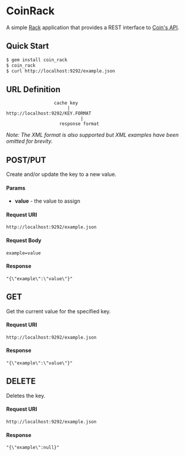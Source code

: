# CoinRack

A simple [Rack](http://rack.github.com/) application that provides a
REST interface to [Coin's API](https://github.com/hopsoft/coin).

## Quick Start

```bash
$ gem install coin_rack
$ coin_rack
$ curl http://localhost:9292/example.json
```

## URL Definition

```
                  cache key
                       |
http://localhost:9292/KEY.FORMAT
                            |
                    response format
```

*Note: The XML format is also supported but XML examples have been omitted for brevity.*

## POST/PUT

Create and/or update the key to a new value.

#### Params

* **value** - the value to assign

#### Request URI

```
http://localhost:9292/example.json
```

#### Request Body

```
example=value
```

#### Response

```
"{\"example\":\"value\"}"
```

## GET

Get the current value for the specified key.

#### Request URI

```
http://localhost:9292/example.json
```

#### Response

```
"{\"example\":\"value\"}"
```

## DELETE

Deletes the key.

#### Request URI

```
http://localhost:9292/example.json
```

#### Response

```
"{\"example\":null}"
```
